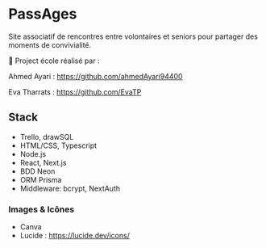 # PassAges

Site associatif de rencontres entre volontaires et seniors pour partager des moments de convivialité.

👥 Project école réalisé par :

Ahmed Ayari : https://github.com/ahmedAyari94400

Eva Tharrats : https://github.com/EvaTP

## Stack

- Trello, drawSQL
- HTML/CSS, Typescript
- Node.js
- React, Next.js
- BDD Neon
- ORM Prisma
- Middleware: bcrypt, NextAuth

### Images & Icônes

- Canva
- Lucide : https://lucide.dev/icons/
